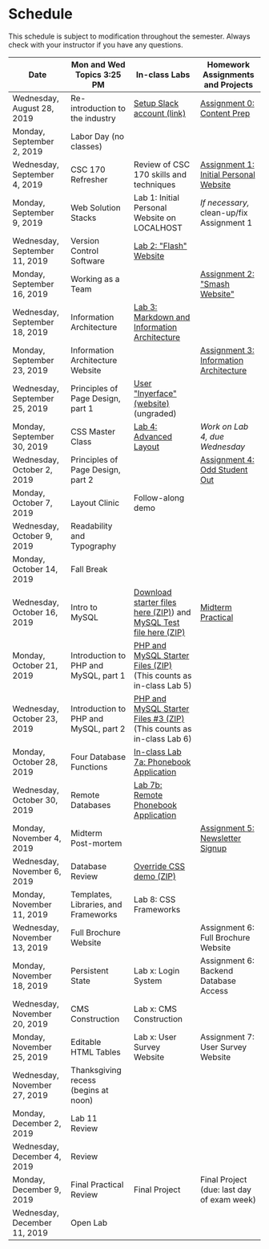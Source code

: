 # 		**Schedule**
This schedule is subject to modification throughout the semester. Always check with your instructor if you have any questions.

| Date                          | Mon and Wed Topics 3:25 PM            | In-class Labs                                                | Homework Assignments and Projects                            |
| ----------------------------- | ------------------------------------- | ------------------------------------------------------------ | ------------------------------------------------------------ |
| Wednesday, August 28, 2019    | Re-introduction to the industry       | [Setup Slack account (link)](https://join.slack.com/t/csc174/signup) | [Assignment 0: Content Prep](assignment00-content-prep/instructions.md) |
| Monday, September 2, 2019     | Labor Day (no classes)                |                                                              |                                                              |
| Wednesday, September 4, 2019  | CSC 170 Refresher                     | Review of CSC 170 skills and techniques                      | [Assignment 1: Initial Personal Website](assignment01-initial-personal-website/instructions.md) |
| Monday, September 9, 2019     | Web Solution Stacks                   | Lab 1: Initial Personal Website on LOCALHOST                 | *If necessary,* clean-up/fix Assignment 1                    |
| Wednesday, September 11, 2019 | Version Control Software              | [Lab 2: "Flash" Website](lab02-flash-website/instructions.md) |                                                              |
| Monday, September 16, 2019    | Working as a Team                     |                                                              | [Assignment 2: "Smash Website"](assignment02-smash-website/instructions.md) |
| Wednesday, September 18, 2019 | Information Architecture              | [Lab 3: Markdown and Information Architecture](lab03-markdown-and-ia/instructions.md) |                                                              |
| Monday, September 23, 2019    | Information Architecture Website      |                                                              | [Assignment 3: Information Architecture](assignment03-information-architecture/instructions.md) |
| Wednesday, September 25, 2019 | Principles of Page Design, part 1     | [User "Inyerface" (website)](https://userinyerface.com/) (ungraded) |                                                              |
| Monday, September 30, 2019    | CSS Master Class                      | [Lab 4: Advanced Layout](lab04-advanced-layout/instructions.md) | *Work on Lab 4, due Wednesday*                               |
| Wednesday, October 2, 2019    | Principles of Page Design, part 2     |                                                              | [Assignment 4: Odd Student Out](assignment04-odd-student-out/instructions.md) |
| Monday, October 7, 2019       | Layout Clinic                         | Follow-along demo                                            |                                                              |
| Wednesday, October 9, 2019    | Readability and Typography            |                                                              |                                                              |
| Monday, October 14, 2019      | Fall Break                            |                                                              |                                                              |
| Wednesday, October 16, 2019   | Intro to MySQL                        | [Download starter files here (ZIP)](13-mysql-intro/mysql-starter-files.zip)) and [MySQL Test file here (ZIP)](13-mysql-intro/testmysql.php.zip) | [Midterm Practical](project-midterm/instructions.md)         |
| Monday, October 21, 2019      | Introduction to PHP and MySQL, part 1 | [PHP and MySQL Starter Files (ZIP)](14-php-mysql1/php-mysql_starter-files.zip) (This counts as in-class Lab 5) |                                                              |
| Wednesday, October 23, 2019   | Introduction to PHP and MySQL, part 2 | [PHP and MySQL Starter Files #3 (ZIP)](15-php-mysql2/databases3.zip) (This counts as in-class Lab 6) |                                                              |
| Monday, October 28, 2019      | Four Database Functions               | [In-class Lab 7a: Phonebook Application](lab07-phonebook-application/instructions.md) |                                                              |
| Wednesday, October 30, 2019   | Remote Databases                      | [Lab 7b: Remote Phonebook Application](lab07b-remote-phonebook-application/instructions.md) |                                                              |
| Monday, November 4, 2019      | Midterm Post-mortem                   |                                                              | [Assignment 5: Newsletter Signup](assignment05-newsletter-signup/instructions.md) |
| Wednesday, November 6, 2019   | Database Review                       | [Override CSS demo (ZIP)](16-templates-libraries-frameworks/bootstrap-demo.zip) |                                                              |
| Monday, November 11, 2019     | Templates, Libraries, and Frameworks  | Lab 8: CSS Frameworks                                        |                                                              |
| Wednesday, November 13, 2019  | Full Brochure Website                 |                                                              | Assignment 6: Full Brochure Website                          |
| Monday, November 18, 2019     | Persistent State                      | Lab x: Login System                                          | Assignment 6: Backend Database Access                        |
| Wednesday, November 20, 2019  | CMS Construction                      | Lab x: CMS Construction                                      |                                                              |
| Monday, November 25, 2019     | Editable HTML Tables                  | Lab x: User Survey Website                                   | Assignment 7: User Survey Website                            |
| Wednesday, November 27, 2019  | Thanksgiving recess (begins at noon)  |                                                              |                                                              |
| Monday, December 2, 2019      | Lab 11 Review                         |                                                              |                                                              |
| Wednesday, December 4, 2019   | Review                                |                                                              |                                                              |
| Monday, December 9, 2019      | Final Practical Review                | Final Project                                                | Final Project (due: last day of exam week)                   |
| Wednesday, December 11, 2019  | Open Lab                              |                                                              |                                                              |